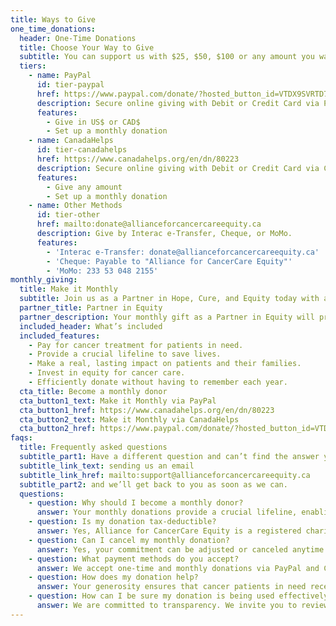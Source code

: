 ```yaml
---
title: Ways to Give
one_time_donations:
  header: One-Time Donations
  title: Choose Your Way to Give
  subtitle: You can support us with $25, $50, $100 or any amount you want to give. Your generous gift will make cancer care equitably accessible to all cancer patients.
  tiers:
    - name: PayPal
      id: tier-paypal
      href: https://www.paypal.com/donate/?hosted_button_id=VTDX9SVRTD7RE
      description: Secure online giving with Debit or Credit Card via PayPal.
      features:
        - Give in US$ or CAD$
        - Set up a monthly donation
    - name: CanadaHelps
      id: tier-canadahelps
      href: https://www.canadahelps.org/en/dn/80223
      description: Secure online giving with Debit or Credit Card via CanadaHelps.
      features:
        - Give any amount
        - Set up a monthly donation
    - name: Other Methods
      id: tier-other
      href: mailto:donate@allianceforcancercareequity.ca
      description: Give by Interac e-Transfer, Cheque, or MoMo.
      features:
        - 'Interac e-Transfer: donate@allianceforcancercareequity.ca'
        - 'Cheque: Payable to "Alliance for CancerCare Equity"'
        - 'MoMo: 233 53 048 2155'
monthly_giving:
  title: Make it Monthly
  subtitle: Join us as a Partner in Hope, Cure, and Equity today with a monthly donation of $25 or more. Your commitment can be adjusted or canceled anytime.
  partner_title: Partner in Equity
  partner_description: Your monthly gift as a Partner in Equity will profoundly impact cancer patients without the financial resources to cover their treatment costs. Join us today to redefine cancer care.
  included_header: What’s included
  included_features:
    - Pay for cancer treatment for patients in need.
    - Provide a crucial lifeline to save lives.
    - Make a real, lasting impact on patients and their families.
    - Invest in equity for cancer care.
    - Efficiently donate without having to remember each year.
  cta_title: Become a monthly donor
  cta_button1_text: Make it Monthly via PayPal
  cta_button1_href: https://www.canadahelps.org/en/dn/80223
  cta_button2_text: Make it Monthly via CanadaHelps
  cta_button2_href: https://www.paypal.com/donate/?hosted_button_id=VTDX9SVRTD7RE
faqs:
  title: Frequently asked questions
  subtitle_part1: Have a different question and can’t find the answer you’re looking for? Reach out to our support team by
  subtitle_link_text: sending us an email
  subtitle_link_href: mailto:support@allianceforcancercareequity.ca
  subtitle_part2: and we’ll get back to you as soon as we can.
  questions:
    - question: Why should I become a monthly donor?
      answer: Your monthly donations provide a crucial lifeline, enabling us to save lives, offer essential care and treatment, inspire hope and compassion, and ensure equitable access to cancer care for patients and their families.
    - question: Is my donation tax-deductible?
      answer: Yes, Alliance for CancerCare Equity is a registered charity. Canada tax receipts will be issued for all gifts of $20 or more. Please ensure to provide your email and home or business address to receive your tax receipts.
    - question: Can I cancel my monthly donation?
      answer: Yes, your commitment can be adjusted or canceled anytime. Monthly giving is one of the most efficient ways to donate, and you can manage your subscription through the portal you signed up with.
    - question: What payment methods do you accept?
      answer: We accept one-time and monthly donations via PayPal and CanadaHelps. We also accept one-time donations via Interac e-Transfer, Cheque, and MoMo for our supporters in Ghana.
    - question: How does my donation help?
      answer: Your generosity ensures that cancer patients in need receive life-saving treatment at no cost. With your support, we can make a profound difference in their lives by paying for treatment, providing medication, and supporting families.
    - question: How can I be sure my donation is being used effectively?
      answer: We are committed to transparency. We invite you to review our Annual Reports and Financial Statements to see exactly how your generosity is being used to fund treatments and support patients through their journey.
---
```

